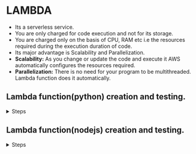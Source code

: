 # LAMBDA
* Its a serverless service.
* You are only charged for code execution and not for its storage.
* You are charged only on the basis of CPU, RAM etc i.e the resources required during the execution duration of code.
* Its major advantage is Scalability and Parallelization.
* **Scalability:** As you change or update the code and execute it AWS automatically configures the resources required.
* **Parallelization:** There is no need for your program to be multithreaded. Lambda function does it automatically.
## Lambda function(python) creation and testing.
<details>
<summary>Steps</summary>
<br>

1. Login into your AWS console and search for lambda in service search bar.
![image](https://user-images.githubusercontent.com/63589909/80984559-a29b4e80-8e4b-11ea-94c8-daf9afc3fa07.png)
2. You will see dashboard, click on create function.
![image](https://user-images.githubusercontent.com/63589909/80984681-c9f21b80-8e4b-11ea-90f0-53b16e751fff.png)
3. You get this on your screen.\
![image](https://user-images.githubusercontent.com/63589909/80984773-f0b05200-8e4b-11ea-93ff-4f2849dd376d.png)
* Choose use a Blueprint.\
![image](https://user-images.githubusercontent.com/63589909/80984900-19384c00-8e4c-11ea-8814-78de144d03cd.png)
4. Search for Hello in blueprint and hit enter.\
![image](https://user-images.githubusercontent.com/63589909/80985172-7a601f80-8e4c-11ea-9c72-1b97576b9d36.png)
5. Select python and click on configure.\
![image](https://user-images.githubusercontent.com/63589909/80985313-ad0a1800-8e4c-11ea-83fb-44ca2bffdc95.png)
6. You will be able to see this on your screen.\
![image](https://user-images.githubusercontent.com/63589909/80985393-cad77d00-8e4c-11ea-9402-1bed38705a32.png)
* Write Function name, select use existing role and select the default provided by AWS in drop down. i.e robomaker_student.\
![image](https://user-images.githubusercontent.com/63589909/80985691-2c97e700-8e4d-11ea-924d-f905b11351d1.png)
7. Scroll down and click on create function.
![image](https://user-images.githubusercontent.com/63589909/80985719-3588b880-8e4d-11ea-90b0-a48aa71600e7.png)
8. You will be able to see your code on dashboard in configure on scrolling down.
![image](https://user-images.githubusercontent.com/63589909/80986298-032b8b00-8e4e-11ea-9229-b03b5f1ddd48.png)
9. You can make changes in your code here and then click on save.
![image](https://user-images.githubusercontent.com/63589909/80986406-25bda400-8e4e-11ea-8569-b2edbaf8d6c4.png)
10. To run, i.e test your lambda function, you need to create an event. 
11. Select your function, goto action and select test.
![image](https://user-images.githubusercontent.com/63589909/80986618-71704d80-8e4e-11ea-8b5a-63e86c1afe54.png)
12. A popup window will appear./
![image](https://user-images.githubusercontent.com/63589909/80986715-9664c080-8e4e-11ea-948a-03b41e04368e.png)
13. Choose create new test event, let the template be hello-world and name the event.
![image](https://user-images.githubusercontent.com/63589909/80986875-ce6c0380-8e4e-11ea-8b65-a6da11a8673f.png)
* Console input is given through event, i.e enter your key parameter values in place of values opposite keys.
14. Click on create.\
![image](https://user-images.githubusercontent.com/63589909/80987104-30c50400-8e4f-11ea-97a7-165c4a8c1335.png)
15. Now select the created function, go to action and click on test.
![image](https://user-images.githubusercontent.com/63589909/80987131-3a4e6c00-8e4f-11ea-8eef-533f13cb82a2.png)
16. Your created event "Myevent" should appear besides action, select it and click on test.
![image](https://user-images.githubusercontent.com/63589909/80987325-85687f00-8e4f-11ea-8222-322ab075003e.png)
17. Congrats! Your function has been executed.\
![image](https://user-images.githubusercontent.com/63589909/80987502-c2cd0c80-8e4f-11ea-9f25-a3603678625d.png)
18. Click on details for more information such as return value, output console, execution duration and so on.
![image](https://user-images.githubusercontent.com/63589909/80987736-193a4b00-8e50-11ea-8b6e-b886fca1a7ba.png)
![image](https://user-images.githubusercontent.com/63589909/80987750-1e979580-8e50-11ea-8708-3ad0c83ad01c.png)
</details>

## Lambda function(nodejs) creation and testing.
<details>
<summary>Steps</summary>
<br>

1. Login into your AWS console and search for lambda in service search bar.
![image](https://user-images.githubusercontent.com/63589909/80984559-a29b4e80-8e4b-11ea-94c8-daf9afc3fa07.png)
2. You will see dashboard, click on create function.
![image](https://user-images.githubusercontent.com/63589909/80984681-c9f21b80-8e4b-11ea-90f0-53b16e751fff.png)
3. You get this on your screen.\
![image](https://user-images.githubusercontent.com/63589909/80984773-f0b05200-8e4b-11ea-93ff-4f2849dd376d.png)
* Choose use a Blueprint.\
![image](https://user-images.githubusercontent.com/63589909/80984900-19384c00-8e4c-11ea-8814-78de144d03cd.png)
4. Search for Hello in blueprint and hit enter.\
![image](https://user-images.githubusercontent.com/63589909/80985172-7a601f80-8e4c-11ea-9c72-1b97576b9d36.png)
5. Select nodejs and click on configure.\
![image](https://user-images.githubusercontent.com/63589909/80989768-04ab8200-8e53-11ea-8ea8-4652577457bb.png)
6. You will be able to see this on your screen.\
![image](https://user-images.githubusercontent.com/63589909/80985393-cad77d00-8e4c-11ea-9402-1bed38705a32.png)
* Write Function name, select use existing role and select the default provided by AWS in drop down. i.e robomaker_student.\
![image](https://user-images.githubusercontent.com/63589909/80989881-299ff500-8e53-11ea-930d-b80e178eed89.png)
7. Scroll down and click on create function.
![image](https://user-images.githubusercontent.com/63589909/80989984-4a684a80-8e53-11ea-912d-f4647f2a524b.png)
8. You will be able to see your code on dashboard in configure on scrolling down, you can make changes in your code here and then click on save.\
![image](https://user-images.githubusercontent.com/63589909/80990286-bcd92a80-8e53-11ea-8ada-b3f63ea769e2.png)
9. To run, i.e test your lambda function, you need to create an event. 
10. select your function, goto action and select test.
![image](https://user-images.githubusercontent.com/63589909/80986618-71704d80-8e4e-11ea-8b5a-63e86c1afe54.png)
11. A popup window will appear./
![image](https://user-images.githubusercontent.com/63589909/80990542-16d9f000-8e54-11ea-9907-88b8eeae9a64.png)
12 Choose create new test event, let the template be hello-world and name the event.
![image](https://user-images.githubusercontent.com/63589909/80990801-9bc50980-8e54-11ea-98b8-1f91b07a2198.png)
* Console input is given through event, i.e enter your key parameter values in place of values opposite keys.
* Since i have change the "key3" to change in step 8, i also have to make the changes in the event.  
13. Click on create.\
![image](https://user-images.githubusercontent.com/63589909/80990829-a8496200-8e54-11ea-8660-1a936fe818ac.png)
14. Now select the created function, go to action and click on test.
![image](https://user-images.githubusercontent.com/63589909/80991207-49d0b380-8e55-11ea-95c2-e9a386d24537.png)
15. Your created event "Myevent" should appear besides action, select it and click on test.
![image](https://user-images.githubusercontent.com/63589909/80987325-85687f00-8e4f-11ea-8222-322ab075003e.png)
16. Congrats! Your function has been executed.\
![image](https://user-images.githubusercontent.com/63589909/80990939-e050a500-8e54-11ea-87cb-44023004e6f4.png)
17. Click on details for more information such as return value, output console, execution duration and so on.
![image](https://user-images.githubusercontent.com/63589909/80990944-e34b9580-8e54-11ea-918e-12dca1e04df9.png)
![image](https://user-images.githubusercontent.com/63589909/80990969-ee062a80-8e54-11ea-8107-881f005ba3cb.png)

</details>
